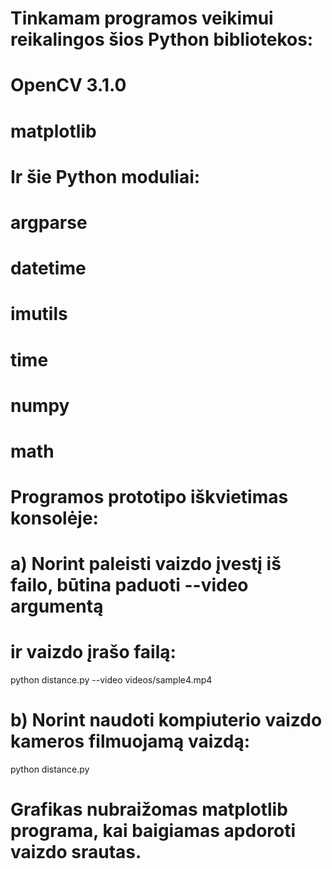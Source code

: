 # Tinkamam programos veikimui reikalingos šios Python bibliotekos:
# OpenCV 3.1.0
# matplotlib

# Ir šie Python moduliai:
# argparse
# datetime
# imutils
# time
# numpy
# math

# Programos prototipo iškvietimas konsolėje:

# a) Norint paleisti vaizdo įvestį iš failo, būtina paduoti --video argumentą
# ir vaizdo įrašo failą:
python distance.py --video videos/sample4.mp4

# b) Norint naudoti kompiuterio vaizdo kameros filmuojamą vaizdą:
python distance.py

# Grafikas nubraižomas matplotlib programa, kai baigiamas apdoroti vaizdo srautas.